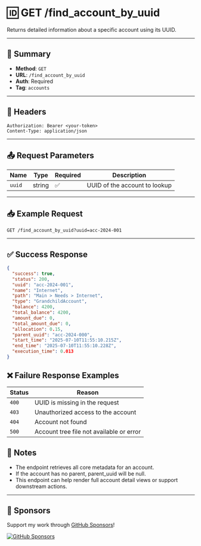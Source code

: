 # 🆔 GET /find_account_by_uuid

Returns detailed information about a specific account using its UUID.

---

## 📌 Summary

- **Method**: `GET`
- **URL**: `/find_account_by_uuid`
- **Auth**: Required
- **Tag**: `accounts`

---

## 🔐 Headers

```
Authorization: Bearer <your-token>
Content-Type: application/json
```


---

## 📤 Request Parameters

| Name    | Type   | Required | Description                    |
|---------|--------|----------|--------------------------------|
| `uuid`  | string | ✅       | UUID of the account to lookup  |

---

## 📥 Example Request

```
GET /find_account_by_uuid?uuid=acc-2024-001
```

---

## ✅ Success Response

```json
{
  "success": true,
  "status": 200,
  "uuid": "acc-2024-001",
  "name": "Internet",
  "path": "Main > Needs > Internet",
  "type": "GrandchildAccount",
  "balance": 4200,
  "total_balance": 4200,
  "amount_due": 0,
  "total_amount_due": 0,
  "allocation": 0.15,
  "parent_uuid": "acc-2024-000",
  "start_time": "2025-07-10T11:55:10.215Z",
  "end_time": "2025-07-10T11:55:10.228Z",
  "execution_time": 0.013
}
```

## ❌ Failure Response Examples

| Status | Reason                                   |
| ------ | ---------------------------------------- |
| `400`  | UUID is missing in the request           |
| `403`  | Unauthorized access to the account       |
| `404`  | Account not found                        |
| `500`  | Account tree file not available or error |


## 🧠 Notes
- The endpoint retrieves all core metadata for an account.
- If the account has no parent, parent_uuid will be null.
- This endpoint can help render full account detail views or support  downstream actions.

---
## 💖 Sponsors

Support my work through [GitHub Sponsors](https://github.com/sponsors/statisticsguru1)!

[![GitHub Sponsors](https://img.shields.io/github/sponsors/statisticsguru1?style=flat-square)](https://github.com/sponsors/statisticsguru1)
